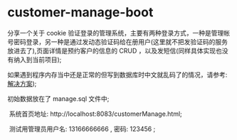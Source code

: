 # customer-manage-boot
  
  分享一个关于 cookie 验证登录的管理系统，主要有两种登录方式，一种是管理帐号密码登录，另一种是通过发动态验证码给在册用户(这里就不把发验证码的服务放进去了),页面详情是预约客户的信息的 CRUD ，以及发短信(同样具体实现也没有纳入到当前项目);

  如果遇到程序内存当中还是正常的但写到数据库时中文就乱码了的情况，请参考:[解决方案](http://blog.csdn.net/blueheart20/article/details/52385142));

  初始数据放在了 manage.sql 文件中;
  
  系统首页地址: http://localhost:8083/customerManage.html;
  
  测试用管理员用户名: 13166666666 , 密码: 123456 ;
